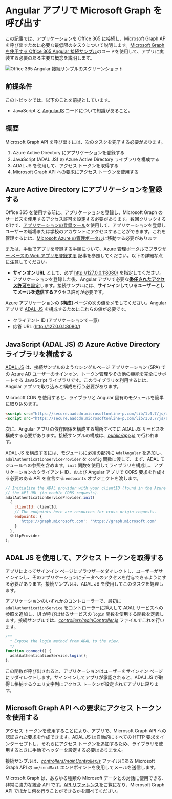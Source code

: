 #  Angular アプリで Microsoft Graph を呼び出す 

この記事では、アプリケーションを Office 365 に接続し、Microsoft Graph AP を呼び出すために必要な最低限のタスクについて説明します。[Microsoft Graph を使用する Office 365 Angular 接続サンプル](https://github.com/microsoftgraph/angular-connect-rest-sample)のコードを使用して、アプリに実装する必要のある主要な概念を説明します。

![Office 365 Angular 接続サンプルのスクリーンショット](./images/web-screenshot.png)

## 前提条件  

このトピックでは、以下のことを前提としています。

* JavaScript と [AngularJS](https://angularjs.org/) コードについて知識があること。

## 概要

Microsoft Graph API を呼び出すには、次のタスクを完了する必要があります。

1. Azure Active Directory にアプリケーションを登録する
2. JavaScript (ADAL JS) の Azure Active Directory ライブラリを構成する
3. ADAL JS を使用して、アクセス トークンを取得する
4. Microsoft Graph API への要求にアクセス トークンを使用する

<!--<a name="register"></a>-->
## Azure Active Directory にアプリケーションを登録する

Office 365 を使用する前に、アプリケーションを登録し、Microsoft Graph のサービスを使用するアクセス許可を設定する必要があります。数回クリックするだけで、[アプリケーションの登録ツール](https://dev.office.com/app-registration)を使用して、アプリケーションを登録しユーザーの職場または学校のアカウントにアクセスすることができます。これを管理するには、[Microsoft Azure の管理ポータル](https://manage.windowsazure.com)に移動する必要があります

または、手動でアプリを登録する手順について、[Azure 管理ポータルでブラウザー ベースの Web アプリを登録する](https://msdn.microsoft.com/en-us/office/office365/HowTo/add-common-consent-manually#bk_RegisterWebApp) 記事を参照してください。以下の詳細な点に注意してください。

* **サインオン URL** として、必ず http://127.0.0.1:8080/ を指定してください。
* アプリケーションを登録した後、Angular アプリで必要な[**委任されたアクセス許可**を設定](https://github.com/microsoftgraph/angular-connect-rest-sample/wiki/Grant-permissions-to-the-Connect-application-in-Azure)します。接続サンプルには、**サインインしているユーザーとしてメールを送信する**アクセス許可が必要です。

Azure アプリケーションの **[構成]** ページの次の値をメモしてください。Angular アプリで [ADAL JS](https://github.com/AzureAD/azure-activedirectory-library-for-js) を構成するためにこれらの値が必要です。

* クライアント ID (アプリケーションで一意)
* 応答 URL (http://127.0.0.1:8080/)

<!--<a name="adal"></a>-->
## JavaScript (ADAL JS) の Azure Active Directory ライブラリを構成する

[ADAL JS](https://github.com/AzureAD/azure-activedirectory-library-for-js) は、接続サンプルのようなシングルページ アプリケーション (SPA) での Azure AD ユーザーのサインオン、トークン管理やその他の機能を完全にサポートする JavaScript ライブラリです。このライブラリを利用するには、Angular アプリで取り込みと構成を行う必要があります。

Microsoft CDN を使用すると、ライブラリと Angular 固有のモジュールを簡単に取り込めます。

```html
<script src="https://secure.aadcdn.microsoftonline-p.com/lib/1.0.7/js/adal.min.js"></script>
<script src="https://secure.aadcdn.microsoftonline-p.com/lib/1.0.7/js/adal-angular.min.js"></script>
```

次に、Angular アプリの依存関係を構成する場所すべてに ADAL JS サービスを構成する必要があります。接続サンプルの構成は、[*public/app.js*](https://github.com/microsoftgraph/angular-connect-rest-sample/blob/master/public/scripts/app.js) で行われます。 

ADAL JS を構成するには、モジュールに必須の配列に ```AdalAngular``` を追加し、```adalAuthenticationServiceProvider``` を ```config``` 関数に渡して、まず、ADAL モジュールへの参照を含めます。```init``` 関数を使用してライブラリを構成し、アプリケーションのクライアント ID、および Angular アプリで CORS 要求を作成する必要のある API を宣言する ```endpoints``` オブジェクトを渡します。

```javascript
// Initialize the ADAL provider with your clientID (found in the Azure Management Portal) and 
// the API URL (to enable CORS requests).
adalAuthenticationServiceProvider.init(
  {
    clientId: clientId,
    // The endpoints here are resources for cross origin requests.
    endpoints: {
      'https://graph.microsoft.com': 'https://graph.microsoft.com'
    }
  },
  $httpProvider
);
```

<!--<a name="accessToken"></a>-->
## ADAL JS を使用して、アクセス トークンを取得する

アプリによってサインイン ページにブラウザーをダイレクトし、ユーザーがサインインし、そのアプリケーションにデータへのアクセスを付与できるようにする必要があります。接続サンプルは、ADAL JS を使用してこのタスクを処理します。 

アプリケーションのいずれかのコントローラーで、最初に ```adalAuthenticationService``` をコントローラーに挿入して ADAL サービスへの参照を追加し、UI が呼び出せるサービスの ```login``` 関数を使用する関数を定義します。接続サンプルでは、[*controllers/mainController.js*](https://github.com/microsoftgraph/angular-connect-rest-sample/blob/master/public/controllers/mainController.js) ファイルでこれを行います。 

```javascript
/**
  * Expose the login method from ADAL to the view.
  */
function connect() {
  adalAuthenticationService.login();
};
```

この関数が呼び出されると、アプリケーションはユーザーをサインイン ページにリダイレクトします。サインインしてアプリが承認されると、ADAJ JS が取得し格納するクエリ文字列にアクセス トークンが設定されてアプリに戻ります。 

<!--<a name="request"></a>-->
## Microsoft Graph API への要求にアクセス トークンを使用する

アクセス トークンを使用することにより、アプリで、Microsoft Graph API への認証された要求を作成できます。ADAL JS は自動的にすべての HTTP 要求をインターセプトし、それらにアクセス トークンを追加するため、ライブラリを使用するときに手動でヘッダーを設定する必要はありません。 

接続サンプルは、[*controllers/mainController.js*](https://github.com/microsoftgraph/angular-connect-rest-sample/blob/master/public/controllers/mainController.js) ファイルにある Microsoft Graph API の ```me/sendMail``` エンドポイントを使用してメールを送信します。 

Microsoft Graph は、あらゆる種類の Microsoft データとの対話に使用できる、非常に強力な統合 API です。[API リファレンス](http://graph.microsoft.io/docs/api-reference/v1.0)をご覧になり、Microsoft Graph API でほかに何を行うことができるかを調べてください。


